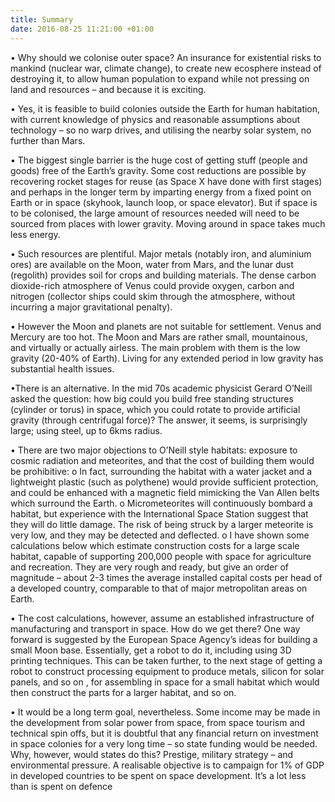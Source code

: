 ```yaml
---
title: Summary
date: 2016-08-25 11:21:00 +01:00
---
```


• Why should we colonise outer space? An insurance for  existential risks to mankind (nuclear war, climate change), to create new ecosphere instead of destroying it, to allow human population to expand while not pressing on land and resources – and because it is exciting.

• Yes, it is feasible to build colonies outside the Earth for human habitation, with current knowledge of physics and reasonable assumptions about technology – so no warp drives, and utilising the nearby solar system, no further than Mars. 

• The biggest single barrier is the huge cost of getting stuff (people and goods) free of the Earth’s gravity. Some cost reductions are possible by recovering rocket stages for reuse (as Space X have done with first stages) and perhaps in the longer term by imparting energy from a fixed point on Earth or in space (skyhook, launch loop, or space elevator). But if space is to be colonised, the large amount of resources needed will need to be sourced from places with lower gravity. Moving around in space takes much less energy. 

• Such resources are plentiful. Major metals (notably iron, and aluminium ores) are available on the Moon, water from Mars, and the lunar dust (regolith) provides soil for crops and building materials. The dense carbon dioxide-rich  atmosphere of Venus could provide oxygen, carbon and nitrogen (collector ships could skim through the atmosphere, without incurring a major gravitational penalty).
 
• However the Moon and planets are not suitable for settlement. Venus and Mercury are too hot. The Moon and Mars are rather small, mountainous, and virtually or actually airless. The main problem with them is the low gravity (20-40% of Earth). Living for any extended period in low gravity has substantial health issues. 

•There is an alternative. In the mid 70s academic physicist Gerard O’Neill asked the question: how big could you build free standing structures (cylinder or torus) in space, which you could rotate to provide artificial gravity (through centrifugal force)? The answer, it seems, is surprisingly large; using steel, up to 6kms radius.

• There are two major objections to O’Neill style habitats: exposure to cosmic radiation and meteorites, and that the cost of building them would be prohibitive:
  o In fact, surrounding the habitat  with a water jacket and  a lightweight plastic (such as polythene) would provide sufficient protection, and could be enhanced with a magnetic field mimicking the Van Allen belts which surround the Earth. 
  o Micrometeorites will continuously bombard a habitat, but experience with the International Space Station suggest that they will do little damage. The risk of being struck by a larger meteorite is very low, and they may be detected and deflected. 
  o I have shown some calculations below which estimate construction costs for a large scale habitat, capable of supporting 200,000 people with space for agriculture and recreation. They are very rough and ready, but give an order of magnitude – about 2-3 times the average installed capital costs per head of a developed country, comparable to that of major metropolitan areas on Earth. 

• The cost calculations, however, assume an established infrastructure of manufacturing and transport in space. How do we get there? One way forward is suggested by the European Space Agency’s ideas for building a small Moon base. Essentially, get a robot to do it, including using 3D printing techniques. This can be taken further, to the next stage of getting a robot to construct processing equipment to produce metals, silicon for solar panels, and so on , for assembling in space for a small habitat which would then construct the parts for a larger habitat, and so on. 

• It would be a long term goal, nevertheless. Some income may be made in the development  from solar power from space, from space tourism and technical spin offs, but it is doubtful that any financial return on investment in space colonies for a very long time – so state funding would be needed. Why, however, would states do this? Prestige, military strategy – and environmental pressure. A realisable objective is to campaign for 1% of GDP in developed countries to be spent on space development. It’s a lot less than is spent on defence
